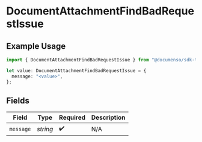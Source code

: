 # DocumentAttachmentFindBadRequestIssue

## Example Usage

```typescript
import { DocumentAttachmentFindBadRequestIssue } from "@documenso/sdk-typescript/models/errors";

let value: DocumentAttachmentFindBadRequestIssue = {
  message: "<value>",
};
```

## Fields

| Field              | Type               | Required           | Description        |
| ------------------ | ------------------ | ------------------ | ------------------ |
| `message`          | *string*           | :heavy_check_mark: | N/A                |